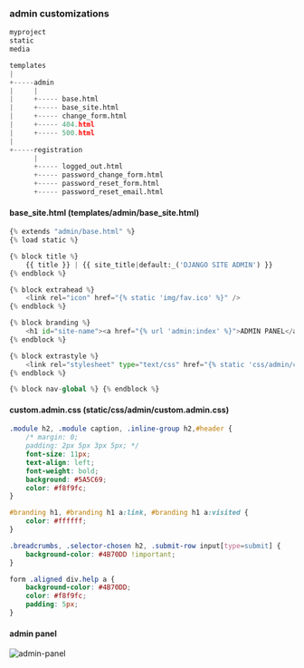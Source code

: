 ### admin customizations

```python
myproject
static
media

templates
|
+-----admin
|     |
|     +----- base.html
|     +----- base_site.html
|     +----- change_form.html
|     +----- 404.html
|     +----- 500.html
|
+-----registration
      |
      +----- logged_out.html
      +----- password_change_form.html
      +----- password_reset_form.html
      +----- password_reset_email.html
```


#### base_site.html (templates/admin/base_site.html)
```python
{% extends "admin/base.html" %}
{% load static %}

{% block title %}
    {{ title }} | {{ site_title|default:_('DJANGO SITE ADMIN') }}
{% endblock %}

{% block extrahead %}
    <link rel="icon" href="{% static 'img/fav.ico' %}" />
{% endblock %}

{% block branding %}
    <h1 id="site-name"><a href="{% url 'admin:index' %}">ADMIN PANEL</a></h1>
{% endblock %}

{% block extrastyle %}
    <link rel="stylesheet" type="text/css" href="{% static 'css/admin/custom.admin.css' %}" />
{% endblock %}

{% block nav-global %} {% endblock %}
```

#### custom.admin.css (static/css/admin/custom.admin.css)
```css
.module h2, .module caption, .inline-group h2,#header {   
    /* margin: 0;
    padding: 2px 5px 3px 5px; */
    font-size: 11px;
    text-align: left;
    font-weight: bold;
    background: #5A5C69;
    color: #f8f9fc;
}

#branding h1, #branding h1 a:link, #branding h1 a:visited {
    color: #ffffff;
}

.breadcrumbs, .selector-chosen h2, .submit-row input[type=submit] {
    background-color: #4B70DD !important;
}

form .aligned div.help a {
    background-color: #4B70DD;
    color: #f8f9fc;
    padding: 5px;
}
```

#### admin panel
![admin-panel](https://img.imageupload.net/2020/09/30/django-admin-panel.md.png?raw=true)

